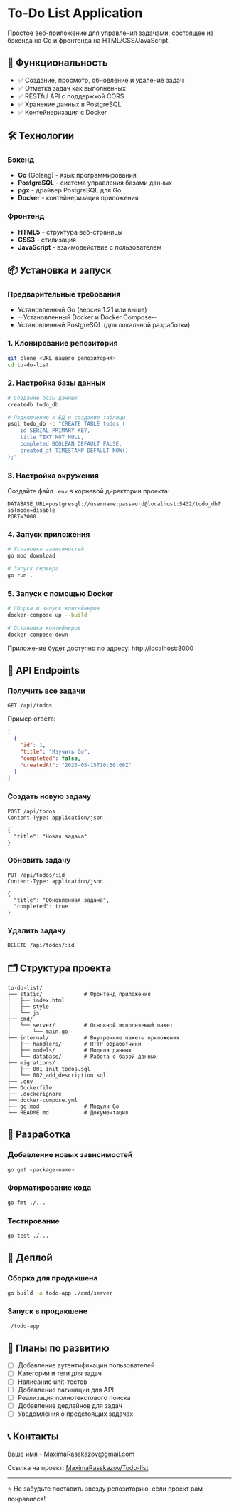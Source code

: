 # To-Do List Application

Простое веб-приложение для управления задачами, состоящее из бэкенда на Go и фронтенда на HTML/CSS/JavaScript.

## 🚀 Функциональность

- ✅ Создание, просмотр, обновление и удаление задач
- ✅ Отметка задач как выполненных
- ✅ RESTful API с поддержкой CORS
- ✅ Хранение данных в PostgreSQL
- ✅ Контейнеризация с Docker

## 🛠 Технологии

### Бэкенд
- **Go** (Golang) - язык программирования
- **PostgreSQL** - система управления базами данных
- **pgx** - драйвер PostgreSQL для Go
- **Docker** - контейнеризация приложения

### Фронтенд
- **HTML5** - структура веб-страницы
- **CSS3** - стилизация
- **JavaScript** - взаимодействие с пользователем

## 📦 Установка и запуск

### Предварительные требования
- Установленный Go (версия 1.21 или выше)
- --Установленный Docker и Docker Compose--
- Установленный PostgreSQL (для локальной разработки)

### 1. Клонирование репозитория
```bash
git clone <URL вашего репозитория>
cd to-do-list
```

### 2. Настройка базы данных
```bash
# Создание базы данных
createdb todo_db

# Подключение к БД и создание таблицы
psql todo_db -c "CREATE TABLE todos (
    id SERIAL PRIMARY KEY,
    title TEXT NOT NULL,
    completed BOOLEAN DEFAULT FALSE,
    created_at TIMESTAMP DEFAULT NOW()
);"
```

### 3. Настройка окружения
Создайте файл `.env` в корневой директории проекта:
```env
DATABASE_URL=postgresql://username:password@localhost:5432/todo_db?sslmode=disable
PORT=3000
```

### 4. Запуск приложения
```bash
# Установка зависимостей
go mod download

# Запуск сервера
go run .
```

### 5. Запуск с помощью Docker
```bash
# Сборка и запуск контейнеров
docker-compose up --build

# Остановка контейнеров
docker-compose down
```

Приложение будет доступно по адресу: http://localhost:3000

## 📡 API Endpoints

### Получить все задачи
```
GET /api/todos
```
Пример ответа:
```json
[
  {
    "id": 1,
    "title": "Изучить Go",
    "completed": false,
    "createdAt": "2023-05-15T10:30:00Z"
  }
]
```

### Создать новую задачу
```
POST /api/todos
Content-Type: application/json

{
  "title": "Новая задача"
}
```

### Обновить задачу
```
PUT /api/todos/:id
Content-Type: application/json

{
  "title": "Обновленная задача",
  "completed": true
}
```

### Удалить задачу
```
DELETE /api/todos/:id
```

## 🗂 Структура проекта

```
to-do-list/
├── static/             # Фронтенд приложения
│   ├── index.html
│   ├── style
│   └── js
├── cmd/
│   └── server/         # Основной исполняемый пакет
│       └── main.go
├── internal/           # Внутренние пакеты приложения
│   ├── handlers/       # HTTP обработчики
│   ├── models/         # Модели данных
│   └── database/       # Работа с базой данных
├── migrations/
│   ├── 001_init_todos.sql
│   └── 002_add_description.sql
├── .env
├── Dockerfile
├── .dockerignore
├── docker-compose.yml
├── go.mod              # Модули Go
└── README.md           # Документация
```

## 🔧 Разработка

### Добавление новых зависимостей
```bash
go get <package-name>
```

### Форматирование кода
```bash
go fmt ./...
```

### Тестирование
```bash
go test ./...
```

## 🚀 Деплой

### Сборка для продакшена
```bash
go build -o todo-app ./cmd/server
```

### Запуск в продакшене
```bash
./todo-app
```

## 📝 Планы по развитию

- [ ] Добавление аутентификации пользователей
- [ ] Категории и теги для задач
- [ ] Написание unit-тестов
- [ ] Добавление пагинации для API
- [ ] Реализация полнотекстового поиска
- [ ] Добавление дедлайнов для задач
- [ ] Уведомления о предстоящих задачах

## 📞 Контакты

Ваше имя - [MaximaRasskazov@gmail.com](mailto:MaximaRasskazov@gmail.com)

Ссылка на проект: [MaximaRasskazov/Todo-list](https://github.com/MaximaRasskazov/Todo-list)

---

⭐ Не забудьте поставить звезду репозиторию, если проект вам понравился!
